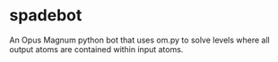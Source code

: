 # spadebot
An Opus Magnum python bot that uses om.py to solve levels where all output atoms are contained within input atoms.
